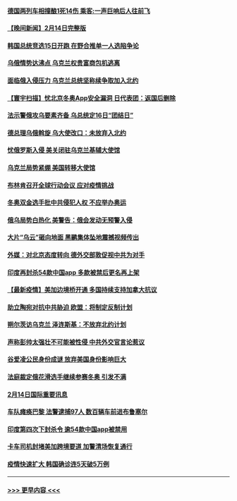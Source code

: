 #### [德国两列车相撞酿1死14伤 乘客:一声巨响后人往前飞](../pages/prog202/a103348190.md?t=02151601) 
#### [【晚间新闻】2月14日完整版](../pages/prog202/a103348016.md?t=02151601) 
#### [韩国总统竞选15日开跑 在野合推单一人选陷争论](../pages/prog202/a103348169.md?t=02151601) 
#### [乌俄情势达沸点 乌克兰权贵富商包机逃离](../pages/prog202/a103348162.md?t=02151601) 
#### [面临俄入侵压力  乌克兰总统坚称续争取加入北约](../pages/prog202/a103348152.md?t=02151601) 
#### [【寰宇扫描】忧北京冬奥App安全漏洞 日代表团：返国后删除](../pages/prog202/a103347827.md?t=02151601) 
#### [法示警俄攻乌要素齐备 乌总统定16日“团结日”](../pages/prog202/a103348026.md?t=02151601) 
#### [德总理乌俄斡旋 乌大使改口：未放弃入北约](../pages/prog202/a103347854.md?t=02151601) 
#### [忧俄罗斯入侵 美关闭驻乌克兰基辅大使馆](../pages/prog202/a103348036.md?t=02151601) 
#### [乌克兰局势紧绷 美国转移大使馆](../pages/prog202/a103347991.md?t=02151601) 
#### [布林肯召开全球行动会议 应对疫情挑战](../pages/prog202/a103347890.md?t=02151601) 
#### [冬奥双金选手批中共侵犯人权 不应举办奥运](../pages/prog202/a103347843.md?t=02151601) 
#### [俄乌局势白热化 美警告：俄会发动无预警入侵](../pages/prog202/a103347898.md?t=02151601) 
#### [大片“乌云”砸向地面 黑鹂集体坠地震撼视频传出](../pages/prog202/a103347842.md?t=02151601) 
#### [外媒：对北京态度转向 德外交部敦促视中共为对手](../pages/prog202/a103347723.md?t=02151601) 
#### [印度再封杀54款中国app 多款被禁后更名再上架](../pages/prog202/a103347706.md?t=02151601) 
#### [【最新疫情】美加边境桥开通 多国持续支持加拿大抗议](../pages/prog202/a103347658.md?t=02151601) 
#### [助立陶宛对抗中共胁迫 欧盟：将制定反制计划](../pages/prog202/a103347627.md?t=02151601) 
#### [朔尔茨访乌克兰 泽连斯基：不放弃北约计划](../pages/prog202/a103347630.md?t=02151601) 
#### [声称彭帅太强壮不可能被性侵 中共外交官言论惹议](../pages/prog202/a103347464.md?t=02151601) 
#### [谷爱凌公民身份成谜 放弃美国身份影响巨大](../pages/prog202/a103347471.md?t=02151601) 
#### [法庭裁定俄花滑选手继续参赛冬奥 引发不满](../pages/prog202/a103347451.md?t=02151601) 
#### [2月14日国际重要讯息](../pages/prog202/a103347411.md?t=02151601) 
#### [车队瘫痪巴黎 法警逮捕97人 数百辆车前进布鲁塞尔](../pages/prog202/a103347258.md?t=02151601) 
#### [印度第四次下封杀令 逾54款中国app被禁用](../pages/prog202/a103347212.md?t=02151601) 
#### [卡车司机封堵美加跨境要道 加警清场恢复通行](../pages/prog202/a103347228.md?t=02151601) 
#### [疫情快速扩大 韩国确诊连5天破5万例](../pages/prog202/a103347220.md?t=02151601) 

----
#### [ >>> 更早内容 <<< ](../indexes/prog202-earlier.md)
